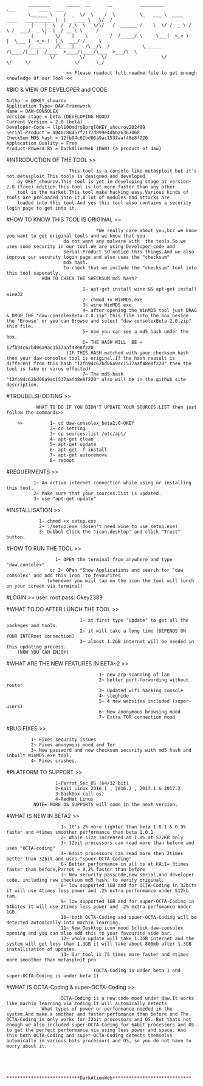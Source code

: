              
            ________      _____  __      __          _________                            .__         ____  ___ 
            \______ \    /  _  \/  \    /  \         \_   ___ \  ____   ____   __________ |  |   ____ \   \/  / 
             |    |  \  /  /_\  \   \/\/   /  ______ /    \  \/ /  _ \ /    \ /  ___/  _ \|  | _/ __ \ \     / 
             |    `   \/    |    \        /  /_____/ \     \___(  <_> )   |  \___ (  <_> )  |_\  ___/ /     \ 
            /_______  /\____|__  /\__/\  /            \______  /\____/|___|  /____  >____/|____/\___  >___/\  \ 
                    \/         \/      \/                    \/            \/     \/                \/      \_/              

                          >> Please readout full readme file to get enough knowledge Of our Tool <<          

#BIO & VIEW OF DEVELOPER and CODE

    Author = @OKEY_shourov
    Application Type= DAW-Framework
    Name = DAW-CONSOLEX
    Version stage = beta (DEVELOPING MOOD)
    Current Version = 2.0 (beta)
    Developer-Code = llpl100mdrsBprqlOKEY_shourov202489
    Serial-Product = a040c88457f2177d899e4dbb26367068
    CheckSum MD5 hash = 12fb94c62bd06a9ac1537aaf48e8f220
    Applecation Quality = Free 
    Product-Powerd BY = DarkAlienWeb (DAW) {a product of daw}


#INTRODUCTION OF THE TOOL >>
 
                           This tool is a console like metasploit but it's not metasploit.This tools is designed and developed
        by OKEY_shourov.This tool is yet in developing stage at version~ 2.0 (free) edition.This tool is lot more faster than any other 
        tool in the market.This tool make hacking easy.Various kinds of tools are preloaded into it.A lot of modules and attacks are 
        loaded into this tool.And yes this tool also contains a security login page to get into it.

#HOW TO KNOW THIS TOOL IS ORIGINAL >>
 
                                     *We really care about you,bcz we know you want to get original tools and we know that you 
                         do not want any malware with  the tools.So,we uses some security in our tool.We are using Developer-code and 
                         Serial-Product.SO notice this things.And we also improve our security login page.and also uses the "checksum"
                         md5 hash.
                         To check that we include the "checksum" tool into this tool saperatly.
                 HOW TO CHECK THE SHECKSUM md5 hash?

                                1~ apt-get install wine && apt-get install wine32
                                2~ chmod +x WinMD5.exe
                                3~ wine WinMD5.exe
                                4~ after opening the WinMD5 tool just DRAG & DROP THE "daw-consolexBeta-2.0.zip" this file into the box beside the 'Browse' or you can Browse and select "daw-consolexBeta-2.0.zip" this file.
                                5~ now you can see a md5 hash under the box.
                                6~ THE HASH WILL  BE = 12fb94c62bd06a9ac1537aaf48e8f220 
                          (IF THIS HASH matched with your checksum hash then your daw-consolex tool is original.If the hash reasult is different from this hash "12fb94c62bd06a9ac1537aaf48e8f220" then the tool is fake or virus effected)
                                7~ The md5 hash "12fb94c62bd06a9ac1537aaf48e8f220" also will be in the github site description.

#TROUBELSHOOTING >>
 
               WHAT TO DO IF YOU DIDN'T UPDATE YOUR SOURCES.LIST then just follow the commands>>
                  
        >>          1~ cd daw-consolex_beta2.0-OKEY
                    2~ cd setting
                    3~ cp sources.list /etc/apt/
                    4~ apt-get clean
                    5~ apt-get update
                    6~ apt-get -f install
                    7~ apt-get autoremove
                    8~ reboot

#REQUERMENTS >> 
              
              1~ An active internet connection while using or installing this tool.
              2~ Make sure that your sources.list is updated.
              3~ use "apt-get update"


#INSTALLISATION >>

                1~ chmod +x setup.exe
                2~ ./setup.exe (dosen't need wine to use setup.exe)
                3~ Dubbol Click the "icon.desktop" and click "Trust" button.


#HOW TO RUN THE TOOL >>

                      1~ OPEN the terminal from anywhere and type "daw.consolex"
                    or 2~ OPen "Show Applications and search for "daw consolex" and add this icon  to fevourites
                   (whenever you will tap on the icon the tool will lunch on your screen via terminal)

#LOGIN >>
        user: root
        pass: Okey2389


#WHAT TO DO AFTER LUNCH THE TOOL >> 

                               1~ at first type "update" to get all the packeges and tools.
                               2~ it will take a long time (DEPENDS ON YOUR INTERnet connection)
                               3~ almost 1.2GB internet will be needed in this updating process.
        (NOW YOU CAN ENJOY)

#WHAT ARE THE NEW FEATURES IN BETA~2 >>

                                      1~ new arp-scanning of lan
                                      2~ better port-forwording without router
                                      3~ Updated wifi hacking console
                                      4~ steghide
                                      5~ 4 new websites included (super-users)
                                      6~ New anonymous browsing mood 
                                      7~ Extra TOR connection mood 
                                      

#BUG FIXES >>
                
             1~ Fixes security issues
             2~ Fixes anonymous mood and Tor
             3~ New password and new checksum security with md5 hash and inbuilt WinMD5.exe tool.
             4~ Fixes crashes.

#PLATFORM TO SUPPORT >>

                      1~Parrot_Sec_OS (64/32 bit)
                      2~Kali_Linux 2016.1 , 2016.2 , 2017.1 & 2017.2
                      3~BackBox (all os)
                      4~RedHat Linux
              NOTE= MORE OS SUPPORTS will come in the next version.

#WHAT IS NEW IN BETA2 >>

                        1~ It's 2% more lighter than beta 1.0.1 & 0.9% faster and 4times smoother performance than beta 1.0.1
                        2~ Whole size increased at 1.8% at 577KB only
                        3~ 32bit processors can read more than before and uses "OCTA-coding"
                        4~ 64bit processors can read more then 2times better than 32bit and uses "spuer-OCTA-Coding"
                        6~ Better performance in all os at KALI= 3times faster than before,Parrot = 0.2% faster than before
                        7~ New security passcode,new serial,and developer code. including new checksum md5 hash. to verify original.
                        8~ low supported 1GB and for OCTA-Coding in 32bits it will use 4times less power and .2% extra performance under 512kb ram.
                        9~ low supported 1GB and for super-OCTA-Coding in 64bites it will use 2times less power and .2% extra perfomance under 1GB.
                        10~ both OCTA-Coding and spuer-OCTA-Coding will be detected automically into machin learning.
                        11~ New Desktop icon mood 1click daw-consolex opening and you can also add this to your fevourite side bar.
                        12~ whole update will take 1.3GB internet and the system will get less than 1.3GB it will take about 800mb after 1.3GB installisation of updates.
                        13~ Our tool is 75 times more faster and 4times more smoother than metasploit pro
                        
                                    (OCTA-Coding is under beta 1 and super-OCTA-Coding is under beta 1)

#WHAT IS OCTA-Coding & super-OCTA-Coding >>
                      
                        OCTA-Coding is a new code mood under daw.It works like machin learning via coding.It will automically detects 
                 What types of power or performance needed in the system.And make a smother and faster perfomance than before and The OCTA-Coding is only works for 32bit processors and OS. But thats not enough we also included super-OCTA-Coding for 64bit processors and OS to get the perfect performance via using less power and space. And this both OCTA-Coding and super-OCTA-Coding detects themselvs automically in various bits processors and OS, so you do not have to worry about it. 



  
                                    ***************************DarkAlienWeb*****************************
                      
